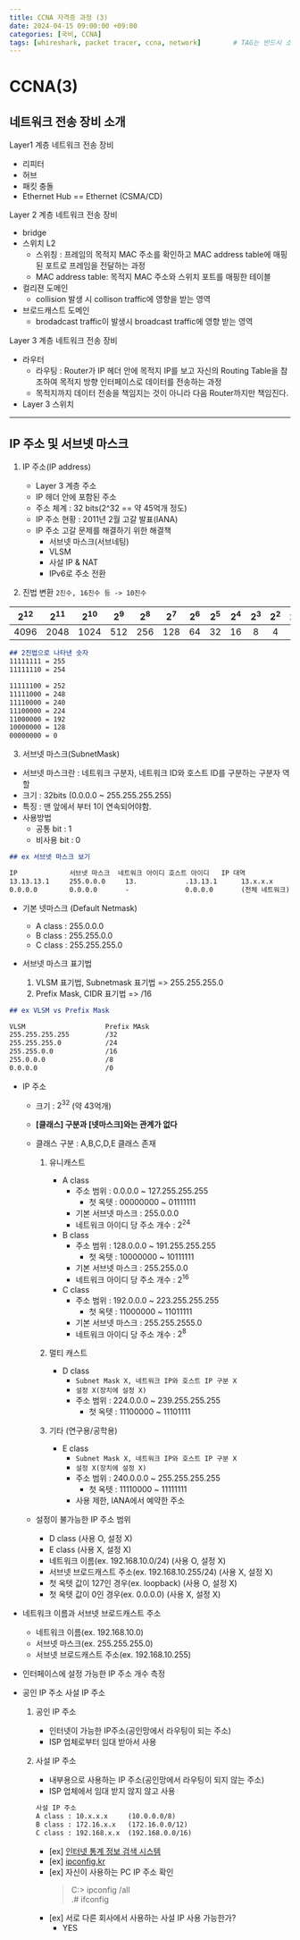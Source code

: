 ```yaml
---
title: CCNA 자격증 과정 (3)
date: 2024-04-15 09:00:00 +09:00
categories: [국비, CCNA]
tags: [whireshark, packet tracer, ccna, network]		# TAG는 반드시 소문자로 이루어져야함!
---  
```

# CCNA(3)
## 네트워크 전송 장비 소개 
Layer1 계층 네트워크 전송 장비

- 리피터
- 허브
- 패킷 충돌
- Ethernet Hub == Ethernet (CSMA/CD)

Layer 2 계층 네트워크 전송 장비

- bridge
- 스위치 L2
    - 스위칭 : 프레임의 목적지 MAC 주소를 확인하고 MAC address table에 매핑된 포트로 프레임을 전달하는 과정
    - MAC address table: 목적지 MAC 주소와 스위치 포트를 매핑한 테이블
- 컬리젼 도메인
    - collision 발생 시 collison traffic에 영향을 받는 영역
- 브로드캐스트 도메인
    - brodadcast traffic이 발생시 broadcast traffic에 영향 받는 영역

Layer 3 계층 네트워크 전송 장비

- 라우터
    - 라우팅 : Router가 IP 헤더 안에 목적지 IP를 보고 자신의 Routing Table을 참조하여 목적지 방향 인터페이스로 데이터를 전송하는 과정
    - 목적지까지 데이터 전송을 책임지는 것이 아니라 다음 Router까지만 책임진다.
- Layer 3 스위치

---
## IP 주소 및 서브넷 마스크

1. IP 주소(IP address)
    - Layer 3 계층 주소
    - IP 헤더 안에 포함된 주소
    - 주소 체계 : 32 bits(2^32 == 약 45억개 정도)
    - IP 주소 현황 : 2011년 2월 고갈 발표(IANA)
    - IP 주소 고갈 문제를 해결하기 위한 해결책
        - 서브넷 마스크(서브네팅)
        - VLSM
        - 사설 IP & NAT
        - IPv6로 주소 전환

2. 진법 변환 `2진수, 16진수 등 -> 10진수`

|$2^{12}$|$2^{11}$|$2^{10}$|$2^9$|$2^8$|$2^7$|$2^6$|$2^5$|$2^4$|$2^3$|$2^2$|$2^1$|$2^0$|
|:-----:|:-----:|:------:|:-----:|:-----:|:----:|:----:|:----:|:----:|:----:|:----:|:----:|:----:|
|4096|2048|1024|512|256|128|64|32|16|8|4|2|1|

```markdown
## 2진법으로 나타낸 숫자
11111111 = 255  
11111110 = 254

11111100 = 252  
11111000 = 248  
11110000 = 240  
11100000 = 224  
11000000 = 192  
10000000 = 128  
00000000 = 0  
```

3. 서브넷 마스크(SubnetMask)

- 서브넷 마스크란 : 네트워크 구분자, 네트워크 ID와 호스트 ID를 구분하는 구분자 역할
- 크기 : 32bits (0.0.0.0 ~ 255.255.255.255)
- 특징 : 맨 앞에서 부터 1이 연속되어야함.
- 사용방법
    - 공통 bit : 1
    - 비사용 bit : 0

```markdown
## ex 서브넷 마스크 보기 

IP             서브넷 마스크  네트워크 아이디 호스트 아이디   IP 대역
13.13.13.1     255.0.0.0     13.            .13.13.1      13.x.x.x
0.0.0.0        0.0.0.0       -              0.0.0.0       (전체 네트워크)
```

- 기본 넷마스크 (Default Netmask)
    - A class : 255.0.0.0
    - B class : 255.255.0.0
    - C class : 255.255.255.0

- 서브넷 마스크 표기법
    1. VLSM 표기법, Subnetmask 표기법 => 255.255.255.0
    1. Prefix Mask, CIDR 표기법       => /16

```markdown
## ex VLSM vs Prefix Mask  

VLSM                    Prefix MAsk
255.255.255.255         /32
255.255.255.0           /24
255.255.0.0             /16
255.0.0.0               /8
0.0.0.0                 /0
```
- IP 주소 
    - 크기 : $2^{32}$ (약 43억개)
    - **[클래스] 구분과 [넷마스크]와는 관계가 없다**
    - 클래스 구분 : A,B,C,D,E 클래스 존재
        1. 유니캐스트
            - A class 
                - 주소 범위 : 0.0.0.0 ~ 127.255.255.255
                    - 첫 옥텟 : 00000000 ~ 01111111
                - 기본 서브넷 마스크 : 255.0.0.0
                - 네트워크 아이디 당 주소 개수 : $2^{24}$
            - B class
                - 주소 범위 : 128.0.0.0 ~ 191.255.255.255
                    - 첫 옥텟 : 10000000 ~ 10111111
                - 기본 서브넷 마스크 : 255.255.0.0 
                - 네트워크 아이디 당 주소 개수 : $2^{16}$
            - C class
                - 주소 범위 : 192.0.0.0 ~ 223.255.255.255
                    - 첫 옥텟 : 11000000 ~ 11011111
                - 기본 서브넷 마스크 : 255.255.2555.0
                - 네트워크 아이디 당 주소 개수 : $2^{8}$

        2. 멀티 캐스트
            - D class 
                - `Subnet Mask X, 네트워크 IP와 호스트 IP 구분 X`
                - `설정 X(장치에 설정 X)`
                - 주소 범위 : 224.0.0.0 ~ 239.255.255.255
                    - 첫 옥텟 : 11100000 ~ 11101111

        3. 기타 (연구용/공학용)
            - E class 
                - `Subnet Mask X, 네트워크 IP와 호스트 IP 구분 X`
                - `설정 X(장치에 설정 X)`
                - 주소 범위 : 240.0.0.0 ~ 255.255.255.255
                    - 첫 옥텟 : 11110000 ~ 11111111
                - 사용 제한, IANA에서 예약한 주소
    
    - 설정이 불가능한 IP 주소 범위
        - D class (사용 O, 설정 X)
        - E class (사용 X, 설정 X)
        - 네트워크 이름(ex. 192.168.10.0/24) (사용 O, 설정 X)
        - 서브넷 브로드캐스트 주소(ex. 192.168.10.255/24) (사용 X, 설정 X)
        - 첫 옥텟 값이 127인 경우(ex. loopback) (사용 O, 설정 X)
        - 첫 옥텟 값이 0인 경우(ex. 0.0.0.0) (사용 X, 설정 X)

- 네트워크 이름과 서브넷 브로드캐스트 주소
    - 네트워크 이름(ex. 192.168.10.0)
    - 서브넷 마스크(ex. 255.255.255.0)
    - 서브넷 브로드캐스트 주소(ex. 192.168.10.255)

- 인터페이스에 설정 가능한 IP 주소 개수 측정

- 공인 IP 주소 사설 IP 주소
    1. 공인 IP 주소
        - 인터넷이 가능한 IP주소(공인망에서 라우팅이 되는 주소)
        - ISP 업체로부터 임대 받아서 사용
    2. 사설 IP 주소
        - 내부용으로 사용하는 IP 주소(공인망에서 라우팅이 되지 않는 주소)
        - ISP 업체에서 임대 받지 않지 않고 사용

        ```md
        사설 IP 주소
        A class : 10.x.x.x     (10.0.0.0/8)
        B class : 172.16.x.x   (172.16.0.0/12)
        C class : 192.168.x.x  (192.168.0.0/16)
        ```

        - [ex] [인터넷 통계 정보 검색 시스템](https://xn--c79as89aj0e29b77z.xn--3e0b707e/)
        - [ex] [ipconfig.kr](ipconfig.kr)
        - [ex] 자신이 사용하는 PC IP 주소 확인
            > C:> ipconfig /all  
            > .# ifconfig
        - [ex] 서로 다른 회사에서 사용하는 사설 IP 사용 가능한가?
            - YES
